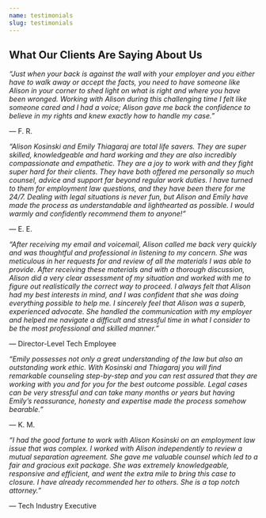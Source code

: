 ```yaml
---
name: testimonials
slug: testimonials
---
```


## What Our Clients Are Saying About Us

_“Just when your back is against the wall with your employer and you either have to walk away or accept the facts, you need to have someone like Alison in your corner to shed light on what is right and where you have been wronged. Working with Alison during this challenging time I felt like someone cared and I had a voice; Alison gave me back the confidence to believe in my rights and knew exactly how to handle my case.”_

— F. R.

_“Alison Kosinski and Emily Thiagaraj are total life savers. They are super skilled, knowledgeable and hard working and they are also incredibly compassionate and empathetic. They are a joy to work with and they fight super hard for their clients. They have both offered me personally so much counsel, advice and support far beyond regular work duties. I have turned to them for employment law questions, and they have been there for me 24/7\. Dealing with legal situations is never fun, but Alison and Emily have made the process as understandable and lighthearted as possible. I would warmly and confidently recommend them to anyone!”_

— E. E.


_“After receiving my email and voicemail, Alison called me back very quickly and was thoughtful and professional in listening to my concern. She was meticulous in her requests for and review of all the materials I was able to provide. After receiving these materials and with a thorough discussion, Alison did a very clear assessment of my situation and worked with me to figure out realistically the correct way to proceed. I always felt that Alison had my best interests in mind, and I was confident that she was doing everything possible to help me. I sincerely feel that Alison was a superb, experienced advocate. She handled the communication with my employer and helped me navigate a difficult and stressful time in what I consider to be the most professional and skilled manner.”_

— Director-Level Tech Employee


_“Emily possesses not only a great understanding of the law but also an outstanding work ethic. With Kosinski and Thiagaraj you will find remarkable counseling step-by-step and you can rest assured that they are working with you and for you for the best outcome possible. Legal cases can be very stressful and can take many months or years but having Emily’s reassurance, honesty and expertise made the process somehow bearable.”_

— K. M.

_“I had the good fortune to work with Alison Kosinski on an employment law issue that was complex. I worked with Alison independently to review a mutual separation agreement. She gave me valuable counsel which led to a fair and gracious exit package. She was extremely knowledgeable, responsive and efficient, and went the extra mile to bring this case to closure. I have already recommended her to others. She is a top notch attorney.”_

— Tech Industry Executive
